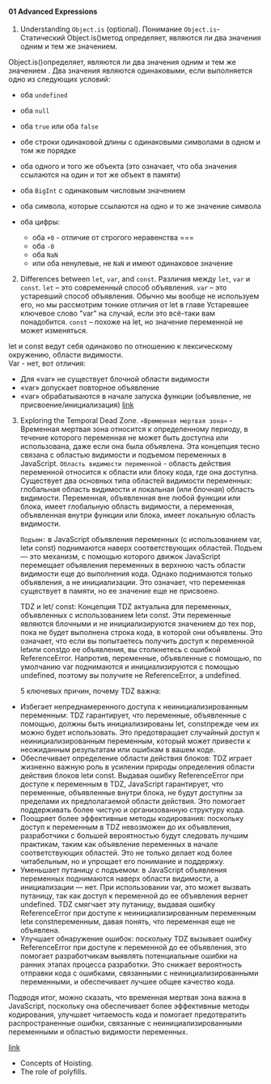 #### 01 Advanced Expressions

1. Understanding `Object.is` (optional).
   Понимание `Object.is`- Статический Object.is()метод определяет, являются ли два значения одним и тем же значением.

Object.is()определяет, являются ли два значения одним и тем же значением . Два значения являются одинаковыми, если выполняется одно из следующих условий:

- оба `undefined`
- оба `null`
- оба `true` или оба `false`
- обе строки одинаковой длины с одинаковыми символами в одном и том же порядке
- оба одного и того же объекта (это означает, что оба значения ссылаются на один и тот же объект в памяти)
- оба `BigInt` с одинаковым числовым значением
- оба символа, которые ссылаются на одно и то же значение символа
- оба цифры:

  - оба `+0` - отличие от строгого неравенства ===
  - оба `-0`
  - оба `NaN`
  - или оба ненулевые, не `NaN` и имеют одинаковое значение

2. Differences between `let`, `var`, and `const`.
   Различия между `let`, `var` и `const`.
   `let` – это современный способ объявления.
   `var` – это устаревший способ объявления. Обычно мы вообще не используем его, но мы рассмотрим тонкие отличия от let в главе Устаревшее ключевое слово "var" на случай, если это всё-таки вам понадобится.
   `const` – похоже на let, но значение переменной не может изменяться.

let и const ведут себя одинаково по отношению к лексическому окружению, области видимости.  
Var - нет, вот отличия:

- Для «var» не существует блочной области видимости
- «var» допускает повторное объявление
- «var» обрабатываются в начале запуска функции (объявление, не присвоение/инициализация)
  [link](https://learn.javascript.ru/var#var-obrabatyvayutsya-v-nachale-zapuska-funktsii)

3. Exploring the Temporal Dead Zone.
   `«Временная мертвая зона»` - Временная мертвая зона относится к определенному периоду, в течение которого переменная не может быть доступна или использована, даже если она была объявлена.
   Эта концепция тесно связана с областью видимости и подъемом переменных в JavaScript.
   `Область видимости переменной` - область действия переменной относится к области или блоку кода, где она доступна.
   Существует два основных типа областей видимости переменных: глобальная область видимости и локальная (или блочная) область видимости. Переменная, объявленная вне любой функции или блока, имеет глобальную область видимости, а переменная, объявленная внутри функции или блока, имеет локальную область видимости.

   `Подъем:` в JavaScript объявления переменных (с использованием var, letи const) поднимаются наверх соответствующих областей. Подъем — это механизм, с помощью которого движок JavaScript перемещает объявления переменных в верхнюю часть области видимости еще до выполнения кода. Однако поднимаются только объявления, а не инициализации. Это означает, что переменная существует в памяти, но ее значение еще не присвоено.

   TDZ и let/ const: Концепция TDZ актуальна для переменных, объявленных с использованием letи const. Эти переменные являются блочными и не инициализируются значением до тех пор, пока не будет выполнена строка кода, в которой они объявлены. Это означает, что если вы попытаетесь получить доступ к переменной letили constдо ее объявления, вы столкнетесь с ошибкой ReferenceError. Напротив, переменные, объявленные с помощью, по умолчанию var поднимаются и инициализируются с помощью undefined, поэтому вы получите не ReferenceError, а undefined.

   5 ключевых причин, почему TDZ важна:

- Избегает непреднамеренного доступа к неинициализированным переменным: TDZ гарантирует, что переменные, объявленные с помощью, должны быть инициализированы let, constпрежде чем их можно будет использовать. Это предотвращает случайный доступ к неинициализированным переменным, который может привести к неожиданным результатам или ошибкам в вашем коде.
- Обеспечивает определение области действия блоков: TDZ играет жизненно важную роль в усилении природы определения области действия блоков letи const. Выдавая ошибку ReferenceError при доступе к переменным в TDZ, JavaScript гарантирует, что переменные, объявленные внутри блока, не будут доступны за пределами их предполагаемой области действия. Это помогает поддерживать более чистую и организованную структуру кода.
- Поощряет более эффективные методы кодирования: поскольку доступ к переменным в TDZ невозможен до их объявления, разработчики с большей вероятностью будут следовать лучшим практикам, таким как объявление переменных в начале соответствующих областей. Это не только делает код более читабельным, но и упрощает его понимание и поддержку.
- Уменьшает путаницу с подъемом: в JavaScript объявления переменных поднимаются наверх области видимости, а инициализации — нет. При использовании var, это может вызвать путаницу, так как доступ к переменной до ее объявления вернет undefined. TDZ смягчает эту путаницу, выдавая ошибку ReferenceError при доступе к неинициализированным переменным letи constпеременным, давая понять, что переменная еще не объявлена.
- Улучшает обнаружение ошибок: поскольку TDZ вызывает ошибку ReferenceError при доступе к переменной до ее объявления, это помогает разработчикам выявлять потенциальные ошибки на ранних этапах процесса разработки. Это снижает вероятность отправки кода с ошибками, связанными с неинициализированными переменными, и обеспечивает лучшее общее качество кода.

Подводя итог, можно сказать, что временная мертвая зона важна в JavaScript, поскольку она обеспечивает более эффективные методы кодирования, улучшает читаемость кода и помогает предотвратить распространенные ошибки, связанные с неинициализированными переменными и областью видимости переменных.

[link](https://medium.com/@kjschelling/a-beginners-guide-to-understanding-the-temporal-dead-zone-in-javascript-642ac3daa79b)

- Concepts of Hoisting.
- The role of polyfills.

